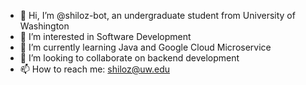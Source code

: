- 👋 Hi, I’m @shiloz-bot, an undergraduate student from University of Washington
- 👀 I’m interested in Software Development
- 🌱 I’m currently learning Java and Google Cloud Microservice
- 💞️ I’m looking to collaborate on backend development
- 📫 How to reach me: shiloz@uw.edu

<!---
shiloz-bot/shiloz-bot is a ✨ special ✨ repository because its `README.md` (this file) appears on your GitHub profile.
You can click the Preview link to take a look at your changes.
--->
